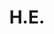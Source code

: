 ---
title: H.E.
name: 
organization: Director General of the General Department of the Ministry of Education, Youth and Sports
role: Member
image: "src/assets/image-assets/avarta.png"
---